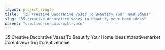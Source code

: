 ```yaml
---
layout: project_single
title:  "35 Creative Decorative Vases To Beautify Your Home Ideas"
slug: "35-creative-decorative-vases-to-beautify-your-home-ideas"
parent: "creative-ceramic-wall-vase"
---
```

35 Creative Decorative Vases To Beautify Your Home Ideas #creativemarket #creativewriting #creativehome